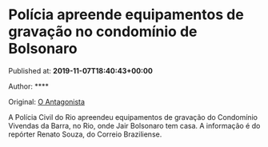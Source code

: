 
# Polícia apreende equipamentos de gravação no condomínio de Bolsonaro

Published at: **2019-11-07T18:40:43+00:00**

Author: ****

Original: [O Antagonista](https://www.oantagonista.com/brasil/policia-apreende-equipamentos-de-gravacao-no-condominio-de-bolsonaro/)

A Polícia Civil do Rio apreendeu equipamentos de gravação do Condomínio Vivendas da Barra, no Rio, onde Jair Bolsonaro tem casa.
A informação é do repórter Renato Souza, do Correio Braziliense.
 
